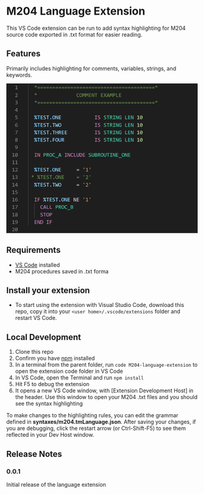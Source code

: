 # M204 Language Extension

This VS Code extension can be run to add syntax highlighting for M204 source code exported in .txt format for easier reading.

## Features

Primarily includes highlighting for comments, variables, strings, and keywords.

![Syntax Example](m204-example.png)

## Requirements

- [VS Code](https://code.visualstudio.com/) installed
- M204 procedures saved in .txt forma

## Install your extension

- To start using the extension with Visual Studio Code, download this repo, copy it into your `<user home>/.vscode/extensions` folder and restart VS Code.

## Local Development

1. Clone this repo
2. Confirm you have [npm](https://www.npmjs.com/get-npm) installed
3. In a terminal from the parent folder, run `code M204-language-extension` to open the extension code folder in VS Code
4. In VS Code, open the Terminal and run `npm install`
5. Hit F5 to debug the extension
6. It opens a new VS Code window, with [Extension Development Host] in the header. Use this window to open your M204 .txt files and you should see the syntax highlighting

To make changes to the highlighting rules, you can edit the grammar defined in **syntaxes/m204.tmLanguage.json**. After saving your changes, if you are debugging, click the restart arrow (or Ctrl-Shift-F5) to see them reflected in your Dev Host window.

## Release Notes

### 0.0.1

Initial release of the language extension
